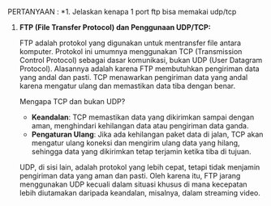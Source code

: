 PERTANYAAN :
*1. Jelaskan kenapa 1 port ftp bisa memakai udp/tcp 

1. **FTP (File Transfer Protocol) dan Penggunaan UDP/TCP:**
   
   FTP adalah protokol yang digunakan untuk mentransfer file antara komputer. Protokol ini umumnya menggunakan TCP (Transmission Control Protocol) sebagai dasar komunikasi, bukan UDP (User Datagram Protocol). Alasannya adalah karena FTP membutuhkan pengiriman data yang andal dan pasti. TCP menawarkan pengiriman data yang andal karena mengatur ulang dan memastikan data tiba dengan benar.

   Mengapa TCP dan bukan UDP?
   - **Keandalan**: TCP memastikan data yang dikirimkan sampai dengan aman, menghindari kehilangan data atau pengiriman data ganda.
   - **Pengaturan Ulang**: Jika ada kehilangan paket data di jalan, TCP akan mengatur ulang koneksi dan mengirim ulang data yang hilang, sehingga data yang dikirimkan tetap terjamin ketika tiba di tujuan.

   UDP, di sisi lain, adalah protokol yang lebih cepat, tetapi tidak menjamin pengiriman data yang aman dan pasti. Oleh karena itu, FTP jarang menggunakan UDP kecuali dalam situasi khusus di mana kecepatan lebih diutamakan daripada keandalan, misalnya, dalam streaming video.
